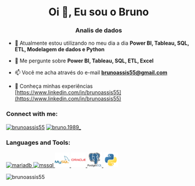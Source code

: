 <h1 align="center">Oi 👋, Eu sou o Bruno</h1>
<h3 align="center">Analis de dados</h3>

- 🌱 Atualmente estou utilizando no meu dia a dia **Power BI, Tableau, SQL, ETL, Modelagem de dados e Python**

- 💬 Me pergunte sobre **Power BI, Tableau, SQL, ETL, Excel**

- 📫 Você me acha através do e-mail **brunoassis55@gmail.com**

- 📄 Conheça minhas experiências [https://www.linkedin.com/in/brunoassis55](https://www.linkedin.com/in/brunoassis55)

<h3 align="left">Connect with me:</h3>
<p align="left">
<a href="https://linkedin.com/in/brunoassis55" target="blank"><img align="center" src="https://raw.githubusercontent.com/rahuldkjain/github-profile-readme-generator/master/src/images/icons/Social/linked-in-alt.svg" alt="brunoassis55" height="30" width="40" /></a>
<a href="https://instagram.com/bruno.1989_" target="blank"><img align="center" src="https://raw.githubusercontent.com/rahuldkjain/github-profile-readme-generator/master/src/images/icons/Social/instagram.svg" alt="bruno.1989_" height="30" width="40" /></a>
</p>

<h3 align="left">Languages and Tools:</h3>
<p align="left"> <a href="https://mariadb.org/" target="_blank" rel="noreferrer"> <img src="https://www.vectorlogo.zone/logos/mariadb/mariadb-icon.svg" alt="mariadb" width="40" height="40"/> </a> <a href="https://www.microsoft.com/en-us/sql-server" target="_blank" rel="noreferrer"> <img src="https://www.svgrepo.com/show/303229/microsoft-sql-server-logo.svg" alt="mssql" width="40" height="40"/> </a> <a href="https://www.mysql.com/" target="_blank" rel="noreferrer"> <img src="https://raw.githubusercontent.com/devicons/devicon/master/icons/mysql/mysql-original-wordmark.svg" alt="mysql" width="40" height="40"/> </a> <a href="https://www.oracle.com/" target="_blank" rel="noreferrer"> <img src="https://raw.githubusercontent.com/devicons/devicon/master/icons/oracle/oracle-original.svg" alt="oracle" width="40" height="40"/> </a> <a href="https://www.postgresql.org" target="_blank" rel="noreferrer"> <img src="https://raw.githubusercontent.com/devicons/devicon/master/icons/postgresql/postgresql-original-wordmark.svg" alt="postgresql" width="40" height="40"/> </a> <a href="https://www.python.org" target="_blank" rel="noreferrer"> <img src="https://raw.githubusercontent.com/devicons/devicon/master/icons/python/python-original.svg" alt="python" width="40" height="40"/> </a> </p>

<p><img align="center" src="https://github-readme-stats.vercel.app/api/top-langs?username=brunoassis55&show_icons=true&locale=en&layout=compact" alt="brunoassis55" /></p>

<!---
- 👋 Hi, I’m @Brunoassis55
- 👀 I’m interested in ...
- 🌱 I’m currently learning ...
- 💞️ I’m looking to collaborate on ...
- 📫 How to reach me ...

<!---
Brunoassis55/Brunoassis55 is a ✨ special ✨ repository because its `README.md` (this file) appears on your GitHub profile.
You can click the Preview link to take a look at your changes.
--->
